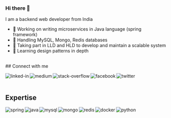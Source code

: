 ### Hi there 👋

<!--
**prernaj/prernaj** is a ✨ _special_ ✨ repository because its `README.md` (this file) appears on your GitHub profile.

Here are some ideas to get you started:

- 🔭 I’m currently working on ...
- 🌱 I’m currently learning ...
- 👯 I’m looking to collaborate on ...
- 🤔 I’m looking for help with ...
- 💬 Ask me about ...
- 📫 How to reach me: ...
- 😄 Pronouns: ...
- ⚡ Fun fact: ...
### Hello World 👋
-->


I am a backend web developer from India
- 🔭 Working on writing microservices in Java language (spring framework)
- 🔭 Handling MySQL, Mongo, Redis databases
- 🔭 Taking part in LLD and HLD to develop and maintain a scalable system
- 🌱 Learning design patterns in depth
<br>
## Connect with me

[ <img align="left" alt="linked-in" src="https://img.shields.io/badge/linkedin-%230077B5.svg?&style=for-the-badge&logo=linkedin&logoColor=white" /> ](https://www.linkedin.com/in/pjeslani/)
[ <img align="left" alt="medium" src="https://img.shields.io/badge/medium-%2312100E.svg?&style=for-the-badge&logo=medium&logoColor=white" /> ](https://medium.com/@prernajeslani)
[ <img align="left" alt="stack-overflow" src="https://img.shields.io/badge/stack%20overflow-FE7A16?logo=stack-overflow&logoColor=white&style=for-the-badge" /> ](https://stackoverflow.com/users/3656725/twinstar/)
[ <img align="left" alt="facebook" src="https://img.shields.io/badge/facebook-%231877F2.svg?&style=for-the-badge&logo=facebook&logoColor=white" /> ](https://www.facebook.com/jeslani.prerna/)
[ <img align="left" alt="twitter" src="https://img.shields.io/badge/twitter-%231DA1F2.svg?&style=for-the-badge&logo=twitter&logoColor=white" /> ](https://twitter.com/pretwi35/)
<br>
<br>
## Expertise
<!-- <img align="left" alt="react" src="https://img.shields.io/badge/react%20-%2320232a.svg?&style=for-the-badge&logo=react&logoColor=%2361DAFB" />
 <img align="left" alt="nodejs" src="https://img.shields.io/badge/node.js%20-%2343853D.svg?&style=for-the-badge&logo=node.js&logoColor=white" />
 <img align="left" alt="aws" src="https://img.shields.io/badge/Amazon%20AWS-%23232F3E?logo=amazon-aws&logoColor=white&style=for-the-badge" />
 <img align="left" alt="medium" src="https://img.shields.io/badge/postgres-%23316192.svg?&style=for-the-badge&logo=postgresql&logoColor=white" />
 <img align="left" alt="android" src="https://img.shields.io/badge/Android-3DDC84?logo=android&logoColor=white&style=for-the-badge" /> -->
<img align="left" alt="spring" src="https://img.shields.io/badge/spring%20-%236DB33F.svg?&style=for-the-badge&logo=spring&logoColor=white" />
<img align="left" alt="java" src="https://img.shields.io/badge/java%20-964B00.svg?&style=for-the-badge&logo=java&logoColor=white" />
<img align="left" alt="mysql" src="https://img.shields.io/badge/mysql%20-0492C2.svg?&style=for-the-badge&logo=mysql&logoColor=white" />
<img align="left" alt="mongo" src="https://img.shields.io/badge/mongo%20-006400.svg?&style=for-the-badge&logo=mongodb&logoColor=white" />
<img align="left" alt="redis" src="https://img.shields.io/badge/redis%20-8B0000.svg?&style=for-the-badge&logo=redis&logoColor=white" />
<img align="left" alt="docker" src="https://img.shields.io/badge/docker%20-289DF4.svg?&style=for-the-badge&logo=docker&logoColor=white" />
<img align="left" alt="python" src="https://img.shields.io/badge/python%20-FCE205.svg?&style=for-the-badge&logo=python&logoColor=white" />
<br>
